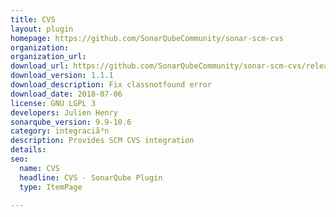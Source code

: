 ```yaml
---
title: CVS
layout: plugin
homepage: https://github.com/SonarQubeCommunity/sonar-scm-cvs
organization: 
organization_url: 
download_url: https://github.com/SonarQubeCommunity/sonar-scm-cvs/releases/download/1.1.1/sonar-scm-cvs-plugin-1.1.1.jar
download_version: 1.1.1
download_description: Fix classnotfound error
download_date: 2018-07-06
license: GNU LGPL 3
developers: Julien Henry
sonarqube_version: 9.9-10.6
category: integraciã³n
description: Provides SCM CVS integration
details: 
seo:
  name: CVS
  headline: CVS - SonarQube Plugin
  type: ItemPage

---
```

